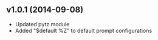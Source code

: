 v1.0.1 (2014-09-08)
-------------------

- Updated pytz module
- Added "$default %Z" to default prompt configurations

